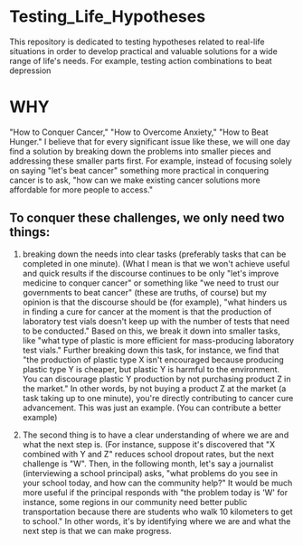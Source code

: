 # Testing_Life_Hypotheses
This repository is dedicated to testing hypotheses related to real-life situations in order to develop practical and valuable solutions for a wide range of life's needs. For example, testing action combinations to beat depression


# WHY
"How to Conquer Cancer," "How to Overcome Anxiety," "How to Beat Hunger." I believe that for every significant issue like these, we will one day find a solution by breaking down the problems into smaller pieces and addressing these smaller parts first. For example, instead of focusing solely on saying "let's beat cancer" something more practical in conquering cancer is to ask, "how can we make existing cancer solutions more affordable for more people to access."

## To conquer these challenges, we only need two things: 
1. breaking down the needs into clear tasks (preferably tasks that can be completed in one minute).
(What I mean is that we won't achieve useful and quick results if the discourse continues to be only "let's improve medicine to conquer cancer" or something like "we need to trust our governments to beat cancer" (these are truths, of course) but my opinion is that the discourse should be (for example), "what hinders us in finding a cure for cancer at the moment is that the production of laboratory test vials doesn't keep up with the number of tests that need to be conducted." Based on this, we break it down into smaller tasks, like "what type of plastic is more efficient for mass-producing laboratory test vials." Further breaking down this task, for instance, we find that "the production of plastic type X isn't encouraged because producing plastic type Y is cheaper, but plastic Y is harmful to the environment. You can discourage plastic Y production by not purchasing product Z in the market." In other words, by not buying a product Z at the market (a task taking up to one minute), you're directly contributing to cancer cure advancement. This was just an example. (You can contribute a better example)

2. The second thing is to have a clear understanding of where we are and what the next step is.
(For instance, suppose it's discovered that "X combined with Y and Z" reduces school dropout rates, but the next challenge is "W". Then, in the following month, let's say a journalist (interviewing a school principal) asks, "what problems do you see in your school today, and how can the community help?" It would be much more useful if the principal responds with "the problem today is 'W' for instance, some regions in our community need better public transportation because there are students who walk 10 kilometers to get to school." In other words, it's by identifying where we are and what the next step is that we can make progress.
